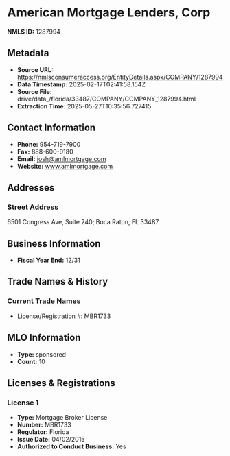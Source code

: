 # American Mortgage Lenders, Corp

**NMLS ID:** 1287994

## Metadata
- **Source URL:** https://nmlsconsumeraccess.org/EntityDetails.aspx/COMPANY/1287994
- **Data Timestamp:** 2025-02-17T02:41:58.154Z
- **Source File:** drive/data_/florida/33487/COMPANY/COMPANY_1287994.html
- **Extraction Time:** 2025-05-27T10:35:56.727415

## Contact Information
- **Phone:** 954-719-7900
- **Fax:** 888-600-9180
- **Email:** josh@amlmortgage.com
- **Website:** www.amlmortgage.com

## Addresses
### Street Address
6501 Congress Ave, Suite 240; Boca Raton, FL 33487

## Business Information
- **Fiscal Year End:** 12/31

## Trade Names & History
### Current Trade Names
- License/Registration #: MBR1733

## MLO Information
- **Type:** sponsored
- **Count:** 10

## Licenses & Registrations

### License 1
- **Type:** Mortgage Broker License
- **Number:** MBR1733
- **Regulator:** Florida
- **Issue Date:** 04/02/2015
- **Authorized to Conduct Business:** Yes
